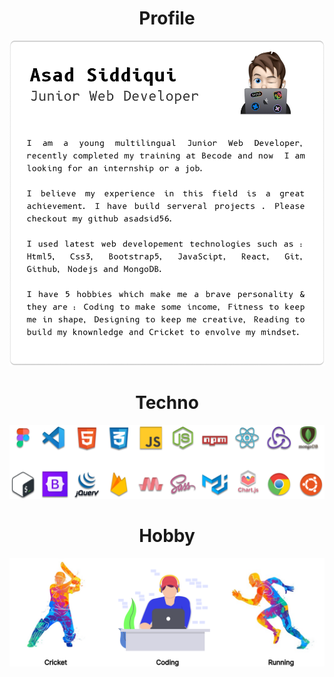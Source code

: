 

<h1 align="center"> Profile</h1>
  <img src="Title.png"/>


<h1 align="center"> Techno</h1>
  <img src="Techonology.png"/>
  
  <h1 align="center">Hobby</h1>
<p align="center">
  <img src="Hobby.png"/>
</p>

